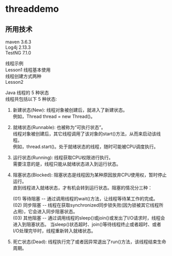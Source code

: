 # threaddemo
## 所用技术
maven 3.6.3  
Log4j  2.13.3  
TestNG  7.1.0

线程示例  
Lesson1 线程基本使用  
线程创建方式两种  
Lesson2  



Java 线程的 5 种状态  
线程共包括以下 5 种状态:
1. 新建状态(New): 线程对象被创建后，就进入了新建状态。  
例如，Thread thread = new Thread()。

2. 就绪状态(Runnable): 也被称为“可执行状态”。  
线程对象被创建后，其它线程调用了该对象的start()方法，从而来启动该线程。  
例如，thread.start()。处于就绪状态的线程，随时可能被CPU调度执行。  

3. 运行状态(Running): 线程获取CPU权限进行执行。  
需要注意的是，线程只能从就绪状态进入到运行状态。

4. 阻塞状态(Blocked): 阻塞状态是线程因为某种原因放弃CPU使用权，暂时停止运行。  
直到线程进入就绪状态，才有机会转到运行状态。阻塞的情况分三种：  

    (01) 等待阻塞 -- 通过调用线程的wait()方法，让线程等待某工作的完成。  
    (02) 同步阻塞 -- 线程在获取synchronized同步锁失败(因为锁被其它线程所占用)，它会进入同步阻塞状态。  
    (03) 其他阻塞 -- 通过调用线程的sleep()或join()或发出了I/O请求时，线程会进入到阻塞状态。
         当sleep()状态超时、join()等待线程终止或者超时、或者I/O处理完毕时，线程重新转入就绪状态。  
5. 死亡状态(Dead): 线程执行完了或者因异常退出了run()方法，该线程结束生命周期。  